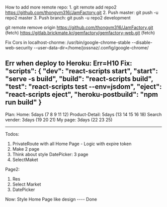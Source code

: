 How to add more remote repo:
    1. git remote add repo2 https://github.com/thongvm316/JamFactory.git
    2. Push master: git push -u repo2 master
    3. Push branch: git push -u repo2 development

git remote remove origin
https://github.com/thongvm316/JamFactory.git (fetch)
https://gitlab.brickmate.kr/gemfactory/gemfactory-web.git (fetch)

Fix Cors in localhost-chorme: 
/usr/bin/google-chrome-stable --disable-web-security --user-data-dir=/home/jossnaz/.config/google-chrome/

Err when deploy to Heroku: Err=H10
Fix:
    "scripts": {
        "dev": "react-scripts start",
        "start": "serve -s build",
        "build": "react-scripts build",
        "test": "react-scripts test --env=jsdom",
        "eject": "react-scripts     eject",
        "heroku-postbuild": "npm run build"
    }
---------------------------------------------------------
Plan:
 Home: 5days (7 8 9 11 12)
 Product-Detail: 5days (13 14 15 16 18)
 Search vender: 3days (19 20 21)
 My page: 3days (22 23 25)

---------------------------------------------------------
Todos: 
1. PrivateRoute with all Home Page - Logic with expire token
2. Make 2 page 
3. Think about style DatePicker: 3 page
4. SelectMaket

Page2:
1. Res
2. Select Market
3. DatePicker

Now:
Style Home Page like design ---- Done


























